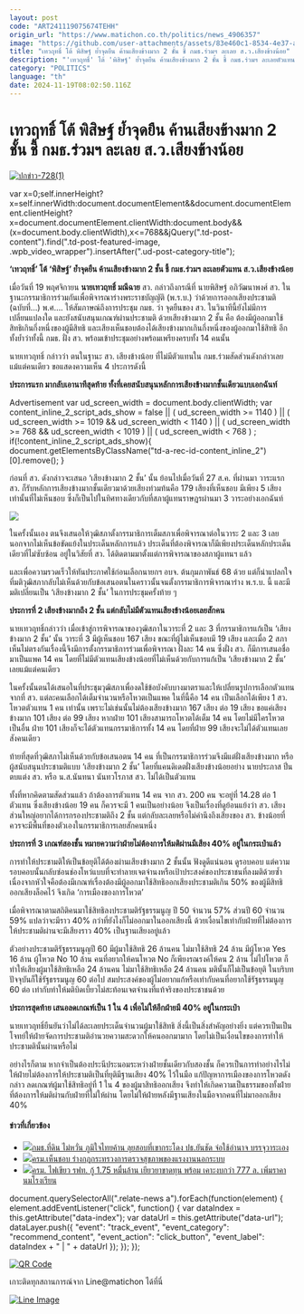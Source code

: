 ```yaml
---
layout: post
code: "ART241119075674TEHH"
origin_url: "https://www.matichon.co.th/politics/news_4906357"
image: "https://github.com/user-attachments/assets/83e460c1-8534-4e37-ab13-3db4f728a4cd"
title: "เทวฤทธิ์ โต้ พิสิษฐ์ ย้ำจุดยืน ค้านเสียงข้างมาก 2 ชั้น ชี้ กมธ.ร่วมฯ ละเลย ส.ว.เสียงข้างน้อย"
description: "'เทวฤทธิ์' โต้ 'พิสิษฐ์' ย้ำจุดยืน ค้านเสียงข้างมาก 2 ชั้น ชี้ กมธ.ร่วมฯ ละเลยตัวแทน ส.ว.เสียงข้างน้อย"
category: "POLITICS"
language: "th"
date: 2024-11-19T08:02:50.116Z
---
```


# เทวฤทธิ์ โต้ พิสิษฐ์ ย้ำจุดยืน ค้านเสียงข้างมาก 2 ชั้น ชี้ กมธ.ร่วมฯ ละเลย ส.ว.เสียงข้างน้อย

[![](https://www.matichon.co.th/wp-content/uploads/2024/11/ปกข่าว-7281-146.jpg "ปกข่าว-728(1)")](https://www.matichon.co.th/wp-content/uploads/2024/11/ปกข่าว-7281-146.jpg)

var x=0;self.innerHeight?x=self.innerWidth:document.documentElement&&document.documentElement.clientHeight?x=document.documentElement.clientWidth:document.body&&(x=document.body.clientWidth),x<=768&&jQuery(".td-post-content").find(".td-post-featured-image, .wpb\_video\_wrapper").insertAfter(".ud-post-category-title");

**‘เทวฤทธิ์’ โต้ ‘พิสิษฐ์’ ย้ำจุดยืน ค้านเสียงข้างมาก 2 ชั้น ชี้ กมธ.ร่วมฯ ละเลยตัวแทน ส.ว.เสียงข้างน้อย**

เมื่อวันที่ 19 พฤศจิกายน **นายเทวฤทธิ์ มณีฉาย** สว. กล่าวถึงกรณีที่ นายพิสิษฐ์ อภิวัฒนาพงศ์ สว. ในฐานะกรรมาธิการร่วมกันเพื่อพิจารณาร่างพระราชบัญญัติ (พ.ร.บ.) ว่าด้วยการออกเสียงประชามติ (ฉบับที่…) พ.ศ…. ให้สัมภาษณ์ถึงการประชุม กมธ. ว่า จุดยืนของ สว. ในวินาทีนี้ยังไม่มีการเปลี่ยนแปลงใด และยังสนับสนุนเกณฑ์ผ่านประชามติ ด้วยเสียงข้างมาก 2 ชั้น คือ ต้องมีผู้ออกมาใช้สิทธิเกินกึ่งหนึ่งของผู้มีสิทธิ และเสียงเห็นชอบต้องได้เสียงข้างมากเกินกึ่งหนึ่งของผู้ออกมาใช้สิทธิ อีกทั้งย้ำว่าทั้งนี้ กมธ. ฝั่ง สว. พร้อมเข้าประชุมอย่างพร้อมเพรียงครบทั้ง 14 คนนั้น

นายเทวฤทธิ์ กล่าวว่า ตนในฐานะ สว. เสียงข้างน้อย ที่ไม่มีตัวแทนใน กมธ.ร่วมสัดส่วนดังกล่าวเลยแม้แต่คนเดียว ขอแสดงความเห็น 4 ประการดังนี้

**ประการแรก มากลับเอานาทีสุดท้าย ทั้งที่เคยสนับสนุนหลักการเสียงข้างมากชั้นเดียวแบบเอกฉันท์**

Advertisement var ud\_screen\_width = document.body.clientWidth; var content\_inline\_2\_script\_ads\_show = false || ( ud\_screen\_width >= 1140 ) || ( ud\_screen\_width >= 1019 && ud\_screen\_width < 1140 ) || ( ud\_screen\_width >= 768 && ud\_screen\_width < 1019 ) || ( ud\_screen\_width < 768 ) ; if(!content\_inline\_2\_script\_ads\_show){ document.getElementsByClassName("td-a-rec-id-content\_inline\_2")\[0\].remove(); }

ก่อนที่ สว. ดังกล่าวจะเสนอ ‘เสียงข้างมาก 2 ชั้น’ นั้น ย้อนไปเมื่อวันที่ 27 ส.ค. ที่ผ่านมา วาระแรก สว. ก็รับหลักการเสียงข้างมากชั้นเดียวมาด้วยเสียงท่วมท้นคือ 179 เสียงที่เห็นชอบ มีเพียง 5 เสียงเท่านั้นที่ไม่เห็นชอบ ซึ่งก็เป็นไปในทิศทางเดียวกับที่สภาผู้แทนราษฎรผ่านมา 3 วาระอย่างเอกฉันท์

![](https://www.matichon.co.th/wp-content/uploads/2024/11/460940355_3454716551498079_7862512608162059032_n.jpg)

ในครั้งนั้นเอง ตนจึงเสนอให้วุฒิสภาตั้งกรรมาธิการเต็มสภาเพื่อพิจารณาต่อในวาระ 2 และ 3 เลย นอกจากไม่เห็นข้อขัดแย้งในประเด็นหลักการแล้ว ประเด็นที่ต้องพิจารณาก็มีเพียงประเด็นหลักประเด็นเดียวที่ไม่ซับซ้อน อยู่ในวิสัยที่ สว. ได้ติดตามมาตั้งแต่การพิจารณาของสภาผู้แทนฯ แล้ว

และเพื่อความรวดเร็วให้ทันประกาศใช้ก่อนเลือกนายกฯ อบจ. ต้นกุมภาพันธ์ 68 ด้วย แต่ก็น่าแปลกใจที่มติวุฒิสภากลับไม่เห็นด้วยกับข้อเสนอตนในคราวนั้นจนตั้งกรรมาธิการพิจารณาร่าง พ.ร.บ. นี้ และมีมติเปลี่ยนเป็น ‘เสียงข้างมาก 2 ชั้น’ ในการประชุมครั้งท้าย ๆ

**ประการที่ 2 เสียงข้างมากถึง 2 ชั้น แต่กลับไม่มีตัวแทนเสียงข้างน้อยเลยสักคน**

นายเทวฤทธิ์กล่าวว่า เมื่อเข้าสู่การพิจารณาของวุฒิสภาในวาระที่ 2 และ 3 ที่กรรมาธิการแก้เป็น ‘เสียงข้างมาก 2 ชั้น’ นั้น วาระที่ 3 มีผู้เห็นชอบ 167 เสียง ขณะที่ผู้ไม่เห็นชอบมี 19 เสียง และเมื่อ 2 สภาเห็นไม่ตรงกันเรื่องนี้จึงมีการตั้งกรรมาธิการร่วมเพื่อพิจารณา ฝั่งละ 14 คน ซึ่งฝั่ง สว. ก็มีการเสนอชื่อมาเป็นแพค 14 คน โดยที่ไม่มีตัวแทนเสียงข้างน้อยที่ไม่เห็นด้วยกับการแก้เป็น ‘เสียงข้างมาก 2 ชั้น’ เลยแม้แต่คนเดียว

ในครั้งนั้นตนได้เสนอในที่ประชุมวุฒิสภาเพื่องดใช้ข้อบังคับบางมาตราและให้เปลี่ยนรูปการเลือกตัวแทนจากที่ สว. แต่ละคนเลือกได้เต็มจำนวนหรือโหวตเป็นแพค ในที่นี้คือ 14 คน เป็นเลือกได้เพียง 1 สว. โหวตตัวแทน 1 คน เท่านั้น เพราะไม่เช่นนั้นไม่ต้องเสียงข้างมาก 167 เสียง ต่อ 19 เสียง ขอแค่เสียงข้างมาก 101 เสียง ต่อ 99 เสียง หากฝ่าย 101 เสียงสามารถโหวตได้เต็ม 14 คน โดยไม่มีใครโหวตเป็นอื่น ฝ่าย 101 เสียงก็จะได้ตัวแทนกรรมาธิการทั้ง 14 คน โดยที่ฝ่าย 99 เสียงจะไม่ได้ตัวแทนเลยสังคนเดียว

ท้ายที่สุดที่วุฒิสภาไม่เห็นด้วยกับข้อเสนอตน 14 คน ที่เป็นกรรมาธิการร่วมจึงมีแต่ฝั่งเสียงข้างมาก หรือผู้สนับสนุนประชามติแบบ ‘เสียงข้างมาก 2 ชั้น’ โดยที่แคนดิเดตฝั่งเสียงข้างน้อยอย่าง นายประภาส ปิ่นตบแต่ง สว. หรือ น.ส.นันทนา นันทวโรภาส สว. ไม่ได้เป็นตัวแทน

ทั้งที่หากคิดตามสัดส่วนแล้ว ถ้าต้องการตัวแทน 14 คน จาก สว. 200 คน จะอยู่ที่ 14.28 ต่อ 1 ตัวแทน ซึ่งเสียงข้างน้อย 19 คน ก็ควรจะมี 1 คนเป็นอย่างน้อย จึงเป็นเรื่องที่ดูย้อนแย้งว่า สว. เสียงส่วนใหญ่อยากได้การกรองประชามติถึง 2 ชั้น แต่กลับละเลยหรือไม่คำนึงถึงเสียงของ สว. ข้างน้อยที่ควรจะมีพื้นที่ของตัวเองในกรรมาธิการเลยสักคนหนึ่ง

**ประการที่ 3 เกณฑ์สองชั้น หมายความว่าฝ่ายไม่ต้องการให้มติผ่านมีเสียง 40% อยู่ในกระเป๋าแล้ว**

การทำให้ประชามติให้เป็นข้อยุติได้ต้องผ่านเสียงข้างมาก 2 ชั้นนั้น ฟังดูดีแน่นอน ดูรอบคอบ แต่ความรอบคอบนั้นกลับซ่อนช่องโหว่แบบที่จะทำลายเจตจำนงหรือเป้าประสงค์ของประชาชนที่ลงมติด้วยซ้ำ เนื่องจากหัวใจคือต้องมีเกณฑ์เรื่องต้องมีผู้ออกมาใช้สิทธิออกเสียงประชามติเกิน 50% ของผู้มีสิทธิออกเสียงล็อคไว้ จึงเกิด ‘การเมืองของการโหวต’

เมื่อพิจารณาตามสถิติคนมาใช้สิทธิลงประชามติรัฐธรรมนูญ ปี 50 จำนวน 57% ส่วนปี 60 จำนวน 59% แปลว่าจะมีราว 40% กว่าที่ยังไงก็ไม่ออกมาในออกเสียงนี้ ด้วยเงื่อนไขเท่ากับฝ่ายที่ไม่ต้องการให้ประชามติผ่านจะมีเสียงราว 40% เป็นฐานเสียงอยู่แล้ว

ตัวอย่างประชามติรัฐธรรมนูญปี 60 มีผู้มาใช้สิทธิ 26 ล้านคน ไม่มาใช้สิทธิ 24 ล้าน มีผู้โหวต Yes 16 ล้าน ผู้โหวต No 10 ล้าน คนที่อยากให้คนโหวต No ก็เพียงรณรงค์ให้คน 2 ล้าน ไม่ไปโหวต ก็ทำให้เสียงผู้มาใช้สิทธิเหลือ 24 ล้านคน ไม่มาใช้สิทธิเหลือ 24 ล้านคน มตินั้นก็ไม่เป็นข้อยุติ ในบริบทปัจจุบันก็ใช้รัฐธรรมนูญ 60 ต่อไป สมประสงค์ของผู้ไม่อยากแก้หรือเท่ากับคนที่อยากใช้รัฐธรรมนูญ 60 ต่อ เท่ากับทำให้มติบิดเบี้ยวไม่สะท้อนเจตจำนงที่แท้จริงของประชาชนด้วย

**ประการสุดท้าย เสนอลดเกณฑ์เป็น 1 ใน 4 เพื่อไม่ให้อีกฝ่ายมี 40% อยู่ในกระเป๋า**

นายเทวฤทธิ์ยืนยันว่าไม่ได้ละเลยประเด็นจำนวนผู้มาใช้สิทธิ สิ่งนี้เป็นสิ่งสำคัญอย่างยิ่ง แต่ควรเป็นเป็นโจทย์ให้ฝ่ายจัดการประชามติอำนวยความสะดวกให้คนออกมามาก โดยไม่เป็นเงื่อนไขของการทำให้ประชามตินั้นผ่านหรือไม่

อย่างไรก็ตาม หากจำเป็นต้องประนีประนอมระหว่างฝ่ายชั้นเดียวกับสองชั้น ก็ควรเป็นการทำอย่างไรไม่ให้ฝ่ายไม่ต้องการให้ประชามติเป็นที่ยุติมีฐานเสียง 40% ไว้ในมือ แก้ปัญหาการเมืองของการโหวตดังกล่าว ลดเกณฑ์ผู้มาใช้สิทธิอยู่ที่ 1 ใน 4 ของผู้มาสิทธิออกเสียง จึงทำให้เกิดความเป็นธรรมของทั้งฝ่ายที่ต้องการให้มติผ่านกับฝ่ายที่ไม่ให้ผ่าน โดยไม่ให้ฝ่ายหลังมีฐานเสียงในมือจากคนที่ไม่มาออกเสียง 40%

#### ข่าวที่เกี่ยวข้อง

*   [![](https://www.matichon.co.th/wp-content/uploads/2024/11/120077.jpg)กมธ.ที่ดิน ไม่หวั่น ภูมิใจไทยค้าน ลุยสอบที่เขากระโดง ปธ.ยันชัด จ่อใช้อำนาจ บรรจุวาระเอง](https://www.matichon.co.th/politics/news_4906571)
*   [![](https://www.matichon.co.th/wp-content/uploads/2024/11/111-12.png)ครม.เห็นชอบ ร่างกฎกระทรวงการตรวจสุขภาพของแรงงานนอกระบบ](https://www.matichon.co.th/politics/news_4906555)
*   [![](https://www.matichon.co.th/wp-content/uploads/2024/11/train728.jpg)ครม. ไฟเขียว รฟท. กู้ 1.75 หมื่นล้าน เยียวยาขาดทุน พร้อม เคาะงบกว่า 777 ล. เพิ่มราคานมโรงเรียน](https://www.matichon.co.th/politics/news_4906505)

document.querySelectorAll(".relate-news a").forEach(function(element) { element.addEventListener("click", function() { var dataIndex = this.getAttribute("data-index"); var dataUrl = this.getAttribute("data-url"); dataLayer.push({ "event": "track\_event", "event\_category": "recommend\_content", "event\_action": "click\_button", "event\_label": dataIndex + " | " + dataUrl }); }); });

[![QR Code](https://www.matichon.co.th/wp-content/uploads/2023/07/wob1371z.jpg)](https://lin.ee/ht0nDxX)

เกาะติดทุกสถานการณ์จาก Line@matichon ได้ที่นี่

[![Line Image](https://www.matichon.co.th/wp-content/uploads/2023/07/th.png)](https://lin.ee/ht0nDxX)